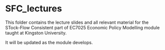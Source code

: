 # SFC_lectures

This folder contains the lecture slides and all relevant material for the STock-Flow Consistent part of EC7025 Economic Policy Modelling module taught at Kingston University.

It will be updated as the module develops.
